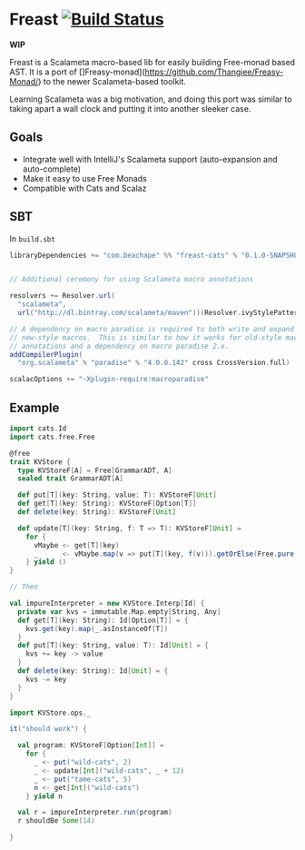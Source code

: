 # Freast [![Build Status](https://travis-ci.org/lloydmeta/freAST.svg?branch=master)](https://travis-ci.org/lloydmeta/freAST)

**WIP**

Freast is a Scalameta macro-based lib for easily building Free-monad based AST. It is a port of []Freasy-monad](https://github.com/Thangiee/Freasy-Monad/) to
the newer Scalameta-based toolkit.

Learning Scalameta was a big motivation, and doing this port was similar to taking apart a wall clock and putting it into
another sleeker case.

## Goals

- Integrate well with IntelliJ's Scalameta support (auto-expansion and auto-complete)
- Make it easy to use Free Monads
- Compatible with Cats and Scalaz

## SBT

In `build.sbt`
```scala
libraryDependencies += "com.beachape" %% "freast-cats" % "0.1.0-SNAPSHOT" // or freast-scalaz if you swing that way


// Additional ceremony for using Scalameta macro annotations

resolvers += Resolver.url(
  "scalameta",
  url("http://dl.bintray.com/scalameta/maven"))(Resolver.ivyStylePatterns)

// A dependency on macro paradise is required to both write and expand
// new-style macros.  This is similar to how it works for old-style macro
// annotations and a dependency on macro paradise 2.x.
addCompilerPlugin(
  "org.scalameta" % "paradise" % "4.0.0.142" cross CrossVersion.full)

scalacOptions += "-Xplugin-require:macroparadise"
```

## Example

```scala
import cats.Id
import cats.free.Free

@free
trait KVStore {
  type KVStoreF[A] = Free[GrammarADT, A]
  sealed trait GrammarADT[A]

  def put[T](key: String, value: T): KVStoreF[Unit]
  def get[T](key: String): KVStoreF[Option[T]]
  def delete(key: String): KVStoreF[Unit]

  def update[T](key: String, f: T => T): KVStoreF[Unit] =
    for {
      vMaybe <- get[T](key)
      _      <- vMaybe.map(v => put[T](key, f(v))).getOrElse(Free.pure(()))
    } yield ()
}

// Then

val impureInterpreter = new KVStore.Interp[Id] {
  private var kvs = immutable.Map.empty[String, Any]
  def get[T](key: String): Id[Option[T]] = {
    kvs.get(key).map(_.asInstanceOf[T])
  }
  def put[T](key: String, value: T): Id[Unit] = {
    kvs += key -> value
  }
  def delete(key: String): Id[Unit] = {
    kvs -= key
  }
}

import KVStore.ops._

it("should work") {

  val program: KVStoreF[Option[Int]] =
    for {
      _ <- put("wild-cats", 2)
      _ <- update[Int]("wild-cats", _ + 12)
      _ <- put("tame-cats", 5)
      n <- get[Int]("wild-cats")
    } yield n

  val r = impureInterpreter.run(program)
  r shouldBe Some(14)

}
```